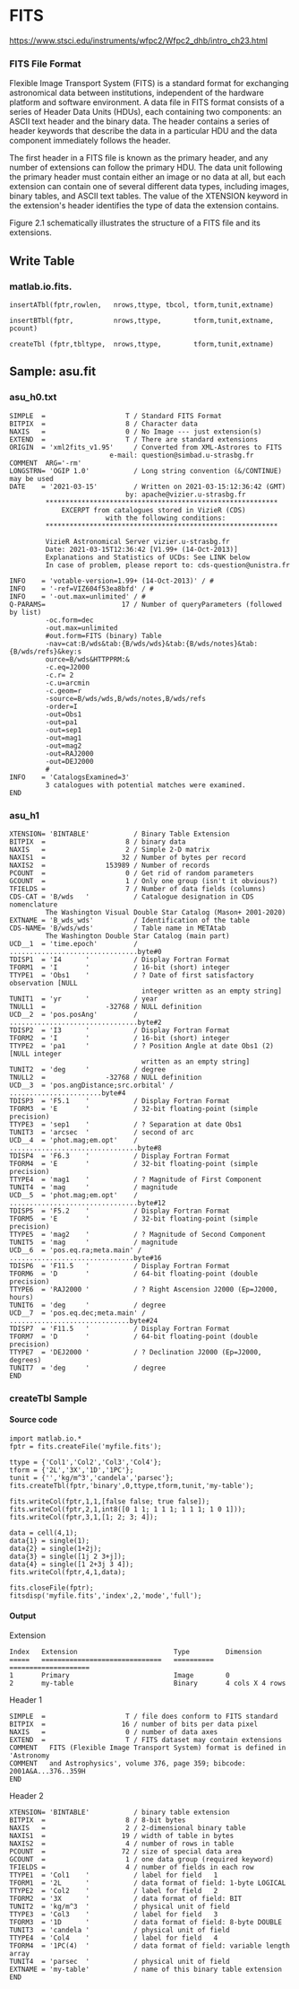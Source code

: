 # FITS

https://www.stsci.edu/instruments/wfpc2/Wfpc2_dhb/intro_ch23.html


### FITS File Format

Flexible Image Transport System (FITS) is a standard format for exchanging 
astronomical data between institutions, independent of the hardware platform 
and software environment. A data file in FITS format consists of a series of 
Header Data Units (HDUs), each containing two components: an ASCII text 
header and the binary data. The header contains a series of header keywords 
that describe the data in a particular HDU and the data component immediately 
follows the header.

The first header in a FITS file is known as the primary header, and any number 
of extensions can follow the primary HDU. The data unit following the primary 
header must contain either an image or no data at all, but each extension can 
contain one of several different data types, including images, binary tables, 
and ASCII text tables. The value of the XTENSION keyword in the extension's 
header identifies the type of data the extension contains. 

Figure 2.1 schematically illustrates the structure of a FITS file and its extensions. 


## Write Table

### matlab.io.fits.

	insertATbl(fptr,rowlen,   nrows,ttype, tbcol, tform,tunit,extname)

	insertBTbl(fptr,          nrows,ttype,        tform,tunit,extname,  pcount)

	createTbl (fptr,tbltype,  nrows,ttype,        tform,tunit,extname)



## Sample: asu.fit

### asu_h0.txt

	SIMPLE  =                    T / Standard FITS Format
	BITPIX  =                    8 / Character data
	NAXIS   =                    0 / No Image --- just extension(s)
	EXTEND  =                    T / There are standard extensions
	ORIGIN  = 'xml2fits_v1.95'     / Converted from XML-Astrores to FITS
							 e-mail: question@simbad.u-strasbg.fr
	COMMENT  ARG='-rm'
	LONGSTRN= 'OGIP 1.0'           / Long string convention (&/CONTINUE) may be used
	DATE    = '2021-03-15'         / Written on 2021-03-15:12:36:42 (GMT)
								 by: apache@vizier.u-strasbg.fr
			 **********************************************************
				 EXCERPT from catalogues stored in VizieR (CDS)
							with the following conditions:
			 **********************************************************

			 VizieR Astronomical Server vizier.u-strasbg.fr
			 Date: 2021-03-15T12:36:42 [V1.99+ (14-Oct-2013)]
			 Explanations and Statistics of UCDs: See LINK below
			 In case of problem, please report to: cds-question@unistra.fr

	INFO    = 'votable-version=1.99+ (14-Oct-2013)' / #
	INFO    = '-ref=VIZ604f53ea8bfd' / #
	INFO    = '-out.max=unlimited' / #
	Q-PARAMS=                   17 / Number of queryParameters (followed by list)
			 -oc.form=dec
			 -out.max=unlimited
			 #out.form=FITS (binary) Table
			 -nav=cat:B/wds&tab:{B/wds/wds}&tab:{B/wds/notes}&tab:{B/wds/refs}&key:s
			 ource=B/wds&HTTPPRM:&
			 -c.eq=J2000
			 -c.r= 2
			 -c.u=arcmin
			 -c.geom=r
			 -source=B/wds/wds,B/wds/notes,B/wds/refs
			 -order=I
			 -out=Obs1
			 -out=pa1
			 -out=sep1
			 -out=mag1
			 -out=mag2
			 -out=RAJ2000
			 -out=DEJ2000
			 #
	INFO    = 'CatalogsExamined=3'
			 3 catalogues with potential matches were examined.
	END


### asu_h1

	XTENSION= 'BINTABLE'           / Binary Table Extension
	BITPIX  =                    8 / binary data
	NAXIS   =                    2 / Simple 2-D matrix
	NAXIS1  =                   32 / Number of bytes per record
	NAXIS2  =               153989 / Number of records
	PCOUNT  =                    0 / Get rid of random parameters
	GCOUNT  =                    1 / Only one group (isn't it obvious?)
	TFIELDS =                    7 / Number of data fields (columns)
	CDS-CAT = 'B/wds   '           / Catalogue designation in CDS nomenclature
			 The Washington Visual Double Star Catalog (Mason+ 2001-2020)
	EXTNAME = 'B_wds_wds'          / Identification of the table
	CDS-NAME= 'B/wds/wds'          / Table name in METAtab
			 The Washington Double Star Catalog (main part)
	UCD__1  = 'time.epoch'         / ................................byte#0
	TDISP1  = 'I4      '           / Display Fortran Format
	TFORM1  = 'I       '           / 16-bit (short) integer
	TTYPE1  = 'Obs1    '           / ? Date of first satisfactory observation [NULL
									 integer written as an empty string]
	TUNIT1  = 'yr      '           / year
	TNULL1  =               -32768 / NULL definition
	UCD__2  = 'pos.posAng'         / ................................byte#2
	TDISP2  = 'I3      '           / Display Fortran Format
	TFORM2  = 'I       '           / 16-bit (short) integer
	TTYPE2  = 'pa1     '           / ? Position Angle at date Obs1 (2) [NULL integer
									 written as an empty string]
	TUNIT2  = 'deg     '           / degree
	TNULL2  =               -32768 / NULL definition
	UCD__3  = 'pos.angDistance;src.orbital' / .......................byte#4
	TDISP3  = 'F5.1    '           / Display Fortran Format
	TFORM3  = 'E       '           / 32-bit floating-point (simple precision)
	TTYPE3  = 'sep1    '           / ? Separation at date Obs1
	TUNIT3  = 'arcsec  '           / second of arc
	UCD__4  = 'phot.mag;em.opt'    / ................................byte#8
	TDISP4  = 'F6.3    '           / Display Fortran Format
	TFORM4  = 'E       '           / 32-bit floating-point (simple precision)
	TTYPE4  = 'mag1    '           / ? Magnitude of First Component
	TUNIT4  = 'mag     '           / magnitude
	UCD__5  = 'phot.mag;em.opt'    / ................................byte#12
	TDISP5  = 'F5.2    '           / Display Fortran Format
	TFORM5  = 'E       '           / 32-bit floating-point (simple precision)
	TTYPE5  = 'mag2    '           / ? Magnitude of Second Component
	TUNIT5  = 'mag     '           / magnitude
	UCD__6  = 'pos.eq.ra;meta.main' / ...............................byte#16
	TDISP6  = 'F11.5   '           / Display Fortran Format
	TFORM6  = 'D       '           / 64-bit floating-point (double precision)
	TTYPE6  = 'RAJ2000 '           / ? Right Ascension J2000 (Ep=J2000, hours)
	TUNIT6  = 'deg     '           / degree
	UCD__7  = 'pos.eq.dec;meta.main' / ..............................byte#24
	TDISP7  = 'F11.5   '           / Display Fortran Format
	TFORM7  = 'D       '           / 64-bit floating-point (double precision)
	TTYPE7  = 'DEJ2000 '           / ? Declination J2000 (Ep=J2000, degrees)
	TUNIT7  = 'deg     '           / degree
	END




### createTbl Sample

#### Source code

	import matlab.io.*
	fptr = fits.createFile('myfile.fits');

	ttype = {'Col1','Col2','Col3','Col4'};
	tform = {'2L','3X','1D','1PC'};
	tunit = {'','kg/m^3','candela','parsec'};  
	fits.createTbl(fptr,'binary',0,ttype,tform,tunit,'my-table');

	fits.writeCol(fptr,1,1,[false false; true false]);
	fits.writeCol(fptr,2,1,int8([0 1 1; 1 1 1; 1 1 1; 1 0 1]));
	fits.writeCol(fptr,3,1,[1; 2; 3; 4]);

	data = cell(4,1);
	data{1} = single(1);
	data{2} = single(1+2j);
	data{3} = single([1j 2 3+j]);
	data{4} = single([1 2+3j 3 4]);
	fits.writeCol(fptr,4,1,data);

	fits.closeFile(fptr);
	fitsdisp('myfile.fits','index',2,'mode','full');


#### Output

Extension


	Index   Extension                        Type         Dimension           
	=====   ==============================   ==========   ====================
	1       Primary                          Image        0                   
	2       my-table                         Binary       4 cols X 4 rows     


Header 1

	SIMPLE  =                    T / file does conform to FITS standard
	BITPIX  =                   16 / number of bits per data pixel
	NAXIS   =                    0 / number of data axes
	EXTEND  =                    T / FITS dataset may contain extensions
	COMMENT   FITS (Flexible Image Transport System) format is defined in 'Astronomy
	COMMENT   and Astrophysics', volume 376, page 359; bibcode: 2001A&A...376..359H
	END


Header 2

	XTENSION= 'BINTABLE'           / binary table extension
	BITPIX  =                    8 / 8-bit bytes
	NAXIS   =                    2 / 2-dimensional binary table
	NAXIS1  =                   19 / width of table in bytes
	NAXIS2  =                    4 / number of rows in table
	PCOUNT  =                   72 / size of special data area
	GCOUNT  =                    1 / one data group (required keyword)
	TFIELDS =                    4 / number of fields in each row
	TTYPE1  = 'Col1    '           / label for field   1
	TFORM1  = '2L      '           / data format of field: 1-byte LOGICAL
	TTYPE2  = 'Col2    '           / label for field   2
	TFORM2  = '3X      '           / data format of field: BIT
	TUNIT2  = 'kg/m^3  '           / physical unit of field
	TTYPE3  = 'Col3    '           / label for field   3
	TFORM3  = '1D      '           / data format of field: 8-byte DOUBLE
	TUNIT3  = 'candela '           / physical unit of field
	TTYPE4  = 'Col4    '           / label for field   4
	TFORM4  = '1PC(4)  '           / data format of field: variable length array
	TUNIT4  = 'parsec  '           / physical unit of field
	EXTNAME = 'my-table'           / name of this binary table extension
	END

